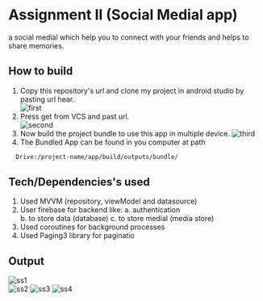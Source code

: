 
# Assignment II (Social Medial app)

a social medial which help you to connect with your friends
and helps to share memories.

## How to build

1. Copy this repository's url and clone my project in android studio by pasting url hear.  
![first](https://firebasestorage.googleapis.com/v0/b/tinderclone-a1a88.appspot.com/o/1.JPG?alt=media&token=e4244e26-ba84-48fd-a860-ee17e1b2035e)  
2. Press get from VCS and past url.  
![second](https://firebasestorage.googleapis.com/v0/b/tinderclone-a1a88.appspot.com/o/2.JPG?alt=media&token=43762196-a733-4aad-b064-fafa2c0d0ec9)  
3. Now build the project bundle to use this app in multiple device.
![third](https://firebasestorage.googleapis.com/v0/b/tinderclone-a1a88.appspot.com/o/3.png?alt=media&token=213716c6-30ce-415a-a1cf-cabe866e5ede)
4. The Bundled App can be found in you computer at path  
```bash
  Drive:/project-name/app/build/outputs/bundle/
```
    
## Tech/Dependencies's used

  1. Used MVVM (repository, viewModel and datasource)  
  2. User firebase for backend like: 
    a. authentication  
    b. to store data (database)
    c. to store medial (media store)
  3. Used coroutines for background processes
  4. Used Paging3 library for paginatio
  
## Output  
![ss1](https://firebasestorage.googleapis.com/v0/b/tinderclone-a1a88.appspot.com/o/Screenshot_2021-11-26-21-56-13-40_c47b94a6c5cca779c41ba0571a751229.jpg?alt=media&token=fa9fa5ba-30eb-4a20-ae55-692ed5bb2b47)  
![ss2](https://firebasestorage.googleapis.com/v0/b/tinderclone-a1a88.appspot.com/o/Screenshot_2021-11-26-21-56-20-49_c47b94a6c5cca779c41ba0571a751229.jpg?alt=media&token=363fa000-1709-4e0d-a8b7-8782120b70c6)
![ss3](https://firebasestorage.googleapis.com/v0/b/tinderclone-a1a88.appspot.com/o/Screenshot_2021-11-26-21-56-24-97_c47b94a6c5cca779c41ba0571a751229.jpg?alt=media&token=87124d8a-2400-4f4d-9842-e33661249a18)
![ss4](https://firebasestorage.googleapis.com/v0/b/tinderclone-a1a88.appspot.com/o/Screenshot_2021-11-26-21-56-52-34_c47b94a6c5cca779c41ba0571a751229.jpg?alt=media&token=6b5653bb-7e6b-44da-9717-30306667f9a0)
